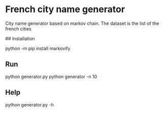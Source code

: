 # French city name generator

City name generator based on markov chain. The dataset is the list of the french cities

## Installation

python -m pip install markovify

## Run

python generator.py
python generator -n 10

## Help

python generator.py -h